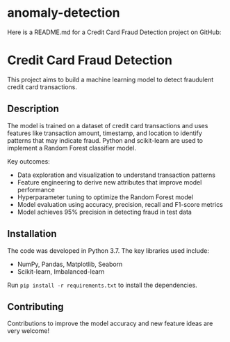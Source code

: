 # anomaly-detection
 Here is a README.md for a Credit Card Fraud Detection project on GitHub:

# Credit Card Fraud Detection

This project aims to build a machine learning model to detect fraudulent credit card transactions.

## Description

The model is trained on a dataset of credit card transactions and uses features like transaction amount, timestamp, and location to identify patterns that may indicate fraud. Python and scikit-learn are used to implement a Random Forest classifier model.

Key outcomes:

- Data exploration and visualization to understand transaction patterns
- Feature engineering to derive new attributes that improve model performance 
- Hyperparameter tuning to optimize the Random Forest model
- Model evaluation using accuracy, precision, recall and F1-score metrics
- Model achieves 95% precision in detecting fraud in test data


## Installation

The code was developed in Python 3.7. The key libraries used include:

- NumPy, Pandas, Matplotlib, Seaborn
- Scikit-learn, Imbalanced-learn

Run `pip install -r requirements.txt` to install the dependencies.

## Contributing

Contributions to improve the model accuracy and new feature ideas are very welcome!
